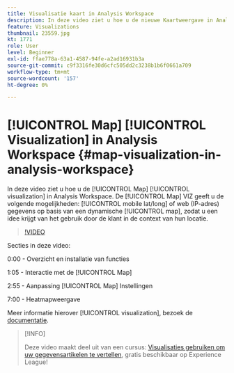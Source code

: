 ```yaml
---
title: Visualisatie kaart in Analysis Workspace
description: In deze video ziet u hoe u de nieuwe Kaartweergave in Analysis Workspace kunt gebruiken. Met de Kaartweergave kunt u mobiele gegevens (lang/lang) of webgegevens (IP-adres) weergeven op basis van een dynamische kaart, zodat u een idee krijgt van het gebruik door klanten in de context van hun locatie.
feature: Visualizations
thumbnail: 23559.jpg
kt: 1771
role: User
level: Beginner
exl-id: ffae778a-63a1-4587-94fe-a2ad16931b3a
source-git-commit: c9f3316fe30d6cfc505dd2c3238b1b6f0661a709
workflow-type: tm+mt
source-wordcount: '157'
ht-degree: 0%

---
```


# [!UICONTROL Map] [!UICONTROL Visualization] in Analysis Workspace {#map-visualization-in-analysis-workspace}

In deze video ziet u hoe u de [!UICONTROL Map] [!UICONTROL visualization] in Analysis Workspace. De [!UICONTROL Map] VIZ geeft u de volgende mogelijkheden: [!UICONTROL mobile lat/long] of web (IP-adres) gegevens op basis van een dynamische [!UICONTROL map], zodat u een idee krijgt van het gebruik door de klant in de context van hun locatie.

>[!VIDEO](https://video.tv.adobe.com/v/23559/?quality=12)

Secties in deze video:

0:00 - Overzicht en installatie van functies

1:05 - Interactie met de [!UICONTROL Map]

2:55 - Aanpassing [!UICONTROL Map] Instellingen

7:00 - Heatmapweergave

Meer informatie hierover [!UICONTROL visualization], bezoek de [documentatie](https://experienceleague.adobe.com/docs/analytics/analyze/analysis-workspace/visualizations/map-visualization.html?lang=en).

>[!INFO]
>
> Deze video maakt deel uit van een cursus: [Visualisaties gebruiken om uw gegevensartikelen te vertellen](https://experienceleague.adobe.com/?recommended=Analytics-U-1-2021.1.visualizations), gratis beschikbaar op Experience League!
